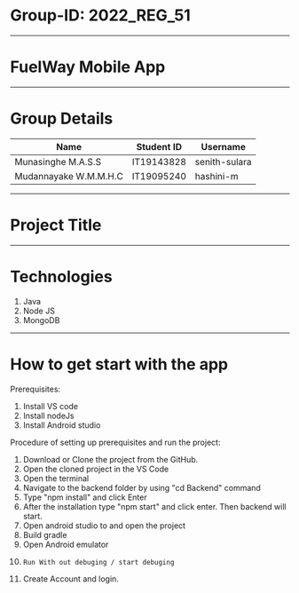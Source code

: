 
# Group-ID:  2022_REG_51
-----------------------------------------------------------------
# FuelWay Mobile App
-----------------------------------------------------------------
# Group Details
   
| Name  | Student ID | Username |
| ------------- | ------------- | ------------- |
| Munasinghe M.A.S.S  | IT19143828  | senith-sulara  |
| Mudannayake W.M.M.H.C  | IT19095240  | hashini-m  |


-----------------------------------------------------------------
# Project Title



-----------------------------------------------------------------
# Technologies

1. Java
2. Node JS
3. MongoDB


-----------------------------------------------------------------
# How to get start with the app	

Prerequisites:
1.	Install VS code
2.	Install nodeJs
3.	Install Android studio

Procedure of setting up prerequisites and run the project:
1.	Download or Clone the project from the GitHub.
2.	Open the cloned project in the VS Code
3.	Open the terminal
4.	Navigate to the backend folder by using "cd Backend" command
5.	Type "npm install" and click Enter
6.	After the installation type "npm start" and click enter. Then backend will start. 
7.	Open android studio to and open the project
9.	Build gradle
10.	Open Android emulator
11. 	Run With out debuging / start debuging  
12.	Create Account and login.
